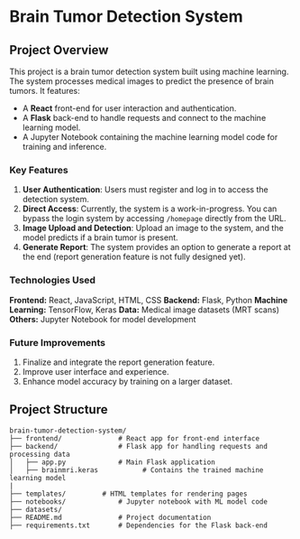 # **Brain Tumor Detection System**

## **Project Overview**
This project is a brain tumor detection system built using machine learning. The system processes medical images to predict the presence of brain tumors. It features:  
- A **React** front-end for user interaction and authentication.  
- A **Flask** back-end to handle requests and connect to the machine learning model.  
- A Jupyter Notebook containing the machine learning model code for training and inference.  

### **Key Features**  
1. **User Authentication**: Users must register and log in to access the detection system.  
2. **Direct Access**: Currently, the system is a work-in-progress. You can bypass the login system by accessing `/homepage` directly from the URL.  
3. **Image Upload and Detection**: Upload an image to the system, and the model predicts if a brain tumor is present.  
4. **Generate Report**: The system provides an option to generate a report at the end (report generation feature is not fully designed yet).  

### **Technologies Used**
**Frontend:** React, JavaScript, HTML, CSS
**Backend:** Flask, Python
**Machine Learning:** TensorFlow, Keras
**Data:** Medical image datasets (MRT scans)
**Others:** Jupyter Notebook for model development

### **Future Improvements**
1. Finalize and integrate the report generation feature.
2. Improve user interface and experience.
3. Enhance model accuracy by training on a larger dataset.


## **Project Structure**  
```plaintext
brain-tumor-detection-system/
├── frontend/              # React app for front-end interface
├── backend/               # Flask app for handling requests and processing data
│   ├── app.py             # Main Flask application
│   ├── brainmri.keras           # Contains the trained machine learning model   
|
├── templates/         # HTML templates for rendering pages
├── notebooks/             # Jupyter notebook with ML model code
├── datasets/
├── README.md              # Project documentation
├── requirements.txt       # Dependencies for the Flask back-end
